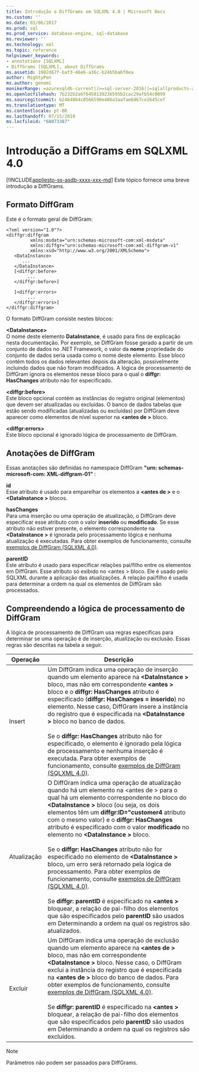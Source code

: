 ```yaml
---
title: Introdução a DiffGrams em SQLXML 4.0 | Microsoft Docs
ms.custom: ''
ms.date: 03/06/2017
ms.prod: sql
ms.prod_service: database-engine, sql-database
ms.reviewer: ''
ms.technology: xml
ms.topic: reference
helpviewer_keywords:
- annotations [SQLXML]
- DiffGrams [SQLXML], about DiffGrams
ms.assetid: 1902d67f-baf3-46e6-a36c-b24b5ba6f8ea
author: MightyPen
ms.author: genemi
monikerRange: =azuresqldb-current||>=sql-server-2016||=sqlallproducts-allversions||>=sql-server-linux-2017||=azuresqldb-mi-current
ms.openlocfilehash: 7b232b2a6f6458139236595b2cac29afb54c0099
ms.sourcegitcommit: b2464064c0566590e486a3aafae6d67ce2645cef
ms.translationtype: MT
ms.contentlocale: pt-BR
ms.lasthandoff: 07/15/2019
ms.locfileid: "68073387"
---
```

# <a name="introduction-to-diffgrams-in-sqlxml-40"></a>Introdução a DiffGrams em SQLXML 4.0
[!INCLUDE[appliesto-ss-asdb-xxxx-xxx-md](../../../includes/appliesto-ss-asdb-xxxx-xxx-md.md)]
  Este tópico fornece uma breve introdução a DiffGrams.  
  
## <a name="diffgram-format"></a>Formato DiffGram  
 Este é o formato geral de DiffGram:  
  
```  
<?xml version="1.0"?>  
<diffgr:diffgram   
         xmlns:msdata="urn:schemas-microsoft-com:xml-msdata"  
         xmlns:diffgr="urn:schemas-microsoft-com:xml-diffgram-v1"  
         xmlns:xsd="http://www.w3.org/2001/XMLSchema">  
   <DataInstance>  
      ...  
   </DataInstance>  
   [<diffgr:before>  
        ...  
   </diffgr:before>]  
  
   [<diffgr:errors>  
        ...  
   </diffgr:errors>]  
</diffgr:diffgram>  
```  
  
 O formato DiffGram consiste nestes blocos:  
  
 **\<DataInstance>**  
 O nome deste elemento **DataInstance**, é usado para fins de explicação nesta documentação. Por exemplo, se DiffGram fosse gerado a partir de um conjunto de dados no .NET Framework, o valor da **nome** propriedade do conjunto de dados seria usada como o nome deste elemento. Esse bloco contém todos os dados relevantes depois da alteração, possivelmente incluindo dados que não foram modificados. A lógica de processamento de DiffGram ignora os elementos nesse bloco para o qual o **diffgr: HasChanges** atributo não for especificado.  
  
 **\<diffgr:before>**  
 Este bloco opcional contém as instâncias do registro original (elementos) que devem ser atualizadas ou excluídas. O banco de dados tabelas que estão sendo modificadas (atualizadas ou excluídas) por DiffGram deve aparecer como elementos de nível superior na  **\<antes de >** bloco.  
  
 **\<diffgr:errors>**  
 Este bloco opcional é ignorado lógica de processamento de DiffGram.  
  
## <a name="diffgram-annotations"></a>Anotações de DiffGram  
 Essas anotações são definidas no namespace DiffGram **"urn: schemas-microsoft-com: XML-diffgram-01"** :  
  
 **id**  
 Esse atributo é usado para emparelhar os elementos a  **\<antes de >** e o  **\<DataInstance >** blocos.  
  
 **hasChanges**  
 Para uma inserção ou uma operação de atualização, o DiffGram deve especificar esse atributo com o valor **inserido** ou **modificado**. Se esse atributo não estiver presente, o elemento correspondente na  **\<DataInstance >** é ignorada pelo processamento lógica e nenhuma atualização é executadas. Para obter exemplos de funcionamento, consulte [exemplos de DiffGram &#40;SQLXML 4.0&#41;](../../../relational-databases/sqlxml-annotated-xsd-schemas-xpath-queries/diffgram/diffgram-examples-sqlxml-4-0.md).  
  
 **parentID**  
 Este atributo é usado para especificar relações pai/filho entre os elementos em DiffGram. Esse atributo só exibido no \<antes > bloco. Ele é usado pelo SQLXML durante a aplicação das atualizações. A relação pai/filho é usada para determinar a ordem na qual os elementos de DiffGram são processados.  
  
## <a name="understanding-the-diffgram-processing-logic"></a>Compreendendo a lógica de processamento de DiffGram  
 A lógica de processamento de DiffGram usa regras específicas para determinar se uma operação é de inserção, atualização ou exclusão. Essas regras são descritas na tabela a seguir.  
  
|Operação|Descrição|  
|---------------|-----------------|  
|Insert|Um DiffGram indica uma operação de inserção quando um elemento aparece na  **\<DataInstance >** bloco, mas não em correspondente  **\<antes >** bloco e o **diffgr: HasChanges** atributo é especificado (**diffgr: HasChanges = inserido**) no elemento. Nesse caso, DiffGram insere a instância do registro que é especificada na  **\<DataInstance >** bloco no banco de dados.<br /><br /> Se o **diffgr: HasChanges** atributo não for especificado, o elemento é ignorado pela lógica de processamento e nenhuma inserção é executada. Para obter exemplos de funcionamento, consulte [exemplos de DiffGram &#40;SQLXML 4.0&#41;](../../../relational-databases/sqlxml-annotated-xsd-schemas-xpath-queries/diffgram/diffgram-examples-sqlxml-4-0.md).|  
|Atualização|O DiffGram indica uma operação de atualização quando há um elemento na \<antes de > para o qual há um elemento correspondente no bloco do  **\<DataInstance >** bloco (ou seja, os dois elementos têm um **diffgr:ID="customer4** atributo com o mesmo valor) e o **diffgr: HasChanges** atributo é especificado com o valor **modificado** no elemento no  **\<DataInstance >** bloco.<br /><br /> Se o **diffgr: HasChanges** atributo não for especificado no elemento de  **\<DataInstance >** bloco, um erro será retornado pela lógica de processamento. Para obter exemplos de funcionamento, consulte [exemplos de DiffGram &#40;SQLXML 4.0&#41;](../../../relational-databases/sqlxml-annotated-xsd-schemas-xpath-queries/diffgram/diffgram-examples-sqlxml-4-0.md).<br /><br /> Se **diffgr: parentID** é especificado na  **\<antes >** bloquear, a relação de pai-filho dos elementos que são especificados pelo **parentID** são usados em Determinando a ordem na qual os registros são atualizados.|  
|Excluir|Um DiffGram indica uma operação de exclusão quando um elemento aparece na  **\<antes de >** bloco, mas não em correspondente  **\<DataInstance >** bloco. Nesse caso, o DiffGram exclui a instância do registro que é especificada na  **\<antes de >** bloco do banco de dados. Para obter exemplos de funcionamento, consulte [exemplos de DiffGram &#40;SQLXML 4.0&#41;](../../../relational-databases/sqlxml-annotated-xsd-schemas-xpath-queries/diffgram/diffgram-examples-sqlxml-4-0.md).<br /><br /> Se **diffgr: parentID** é especificado na  **\<antes >** bloquear, a relação de pai-filho dos elementos que são especificados pelo **parentID** são usados em Determinando a ordem na qual os registros são excluídos.|  
  
> [!NOTE]  
>  Parâmetros não podem ser passados para DiffGrams.  
  
  
